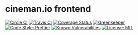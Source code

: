 # cineman.io frontend

[![Circle CI](https://circleci.com/gh/cinemanio/frontend/tree/master.svg?style=shield)](https://circleci.com/gh/cinemanio/frontend)
[![Travis CI](https://img.shields.io/travis/cinemanio/frontend.svg?branch=master)](https://travis-ci.org/cinemanio/frontend)
[![Coverage Status](https://coveralls.io/repos/cinemanio/frontend/badge.svg?branch=master)](https://coveralls.io/r/cinemanio/frontend)
[![Greenkeeper](https://badges.greenkeeper.io/cinemanio/frontend.svg)](https://greenkeeper.io/)
[![Code Style: Prettier](https://img.shields.io/badge/code_style-prettier-ff69b4.svg)](https://github.com/prettier/prettier)
[![Known Vulnerabilities](https://snyk.io/test/github/cinemanio/frontend/badge.svg)](https://snyk.io/test/github/cinemanio/frontend)
[![License: MIT](https://img.shields.io/badge/license-MIT-green.svg)](https://opensource.org/licenses/MIT)
